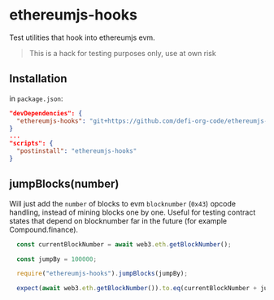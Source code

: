 # ethereumjs-hooks
Test utilities that hook into ethereumjs evm.

> This is a hack for testing purposes only, use at own risk

## Installation
in `package.json`:
```json
"devDependencies": {
  "ethereumjs-hooks": "git+https://github.com/defi-org-code/ethereumjs-hooks.git"
}
...
"scripts": {
  "postinstall": "ethereumjs-hooks" 
}
```

## jumpBlocks(number)
Will just add the `number` of blocks to evm `blocknumber` (`0x43`) opcode handling,
instead of mining blocks one by one.
Useful for testing contract states that depend on blocknumber far in the future (for example Compound.finance).

```javascript
  const currentBlockNumber = await web3.eth.getBlockNumber();

  const jumpBy = 100000;

  require("ethereumjs-hooks").jumpBlocks(jumpBy);

  expect(await web3.eth.getBlockNumber()).to.eq(currentBlockNumber + jumpBy);
```
